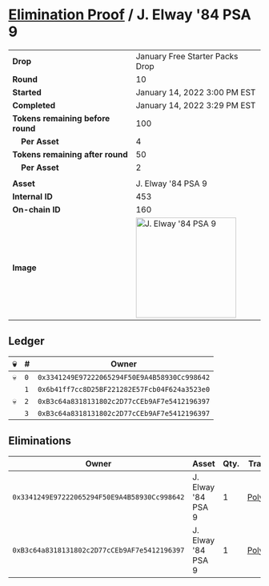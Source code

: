 # [Elimination Proof](./readme.md) / J. Elway &#039;84 PSA 9

|||
|---|---|
| **Drop** | January Free Starter Packs Drop |
| **Round** | 10 |
| **Started** | January 14, 2022 3:00 PM EST |
| **Completed** | January 14, 2022 3:29 PM EST |
| **Tokens remaining before round** | 100 |
| **&nbsp;&nbsp;&nbsp;&nbsp;Per Asset** | 4 |
| **Tokens remaining after round** | 50 |
| **&nbsp;&nbsp;&nbsp;&nbsp;Per Asset** | 2 |
| | |
| **Asset** | J. Elway &#039;84 PSA 9 |
| **Internal ID** | 453 |
| **On-chain ID** | 160 |
| **Image** | <img src="https://tcdn.blokpax.com/954504e8-1ae8-488b-801a-a065455703b3/6d1a6cf2142522a3fd6394109b6b2c5c42d21c943488adae7b0de0e9edc85e2a.png" height="200" alt="J. Elway &#039;84 PSA 9" /> |

## Ledger

| 💀 | # | Owner |
| --- | --- | --- |
| 💀 | `0` | `0x3341249E97222065294F50E9A4B58930Cc998642` |
|  | `1` | `0x6b41ff7cc8D25BF221282E57Fcb04F624a3523e0` |
| 💀 | `2` | `0xB3c64a8318131802c2D77cCEb9AF7e5412196397` |
|  | `3` | `0xB3c64a8318131802c2D77cCEb9AF7e5412196397` |


## Eliminations

| Owner | Asset | Qty. | Transaction |
| --- | --- | --- | --- |
| `0x3341249E97222065294F50E9A4B58930Cc998642` | J. Elway '84 PSA 9 | 1 | [Polygonscan](https://polygonscan.com/tx/0xcb965858cc9a75d8dc86a9ba6175a1dba8716fc211c8fbd75a1c4b424a298d87) |
| `0xB3c64a8318131802c2D77cCEb9AF7e5412196397` | J. Elway '84 PSA 9 | 1 | [Polygonscan](https://polygonscan.com/tx/0xe480a6ce9df8a8bc06f43eba8b4c1e28a74b12a5b5633d21e5d8f6979c1428d7) |
